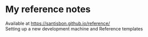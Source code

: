 # My reference notes

Available at https://santisbon.github.io/reference/  
Setting up a new development machine and Reference templates